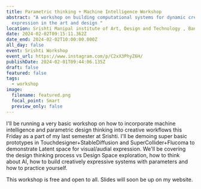 ```yaml
---
title: Parametric thinking + Machine Intelligence Workshop
abstract: "A workshop on building computational systems for dynamic creative
  expression in the art and design "
location: Srishti Manipal institute of Art, Design and Technology , Bangalore campus
date: 2024-02-02T09:15:11.362Z
date_end: 2024-02-02T10:00:00.000Z
all_day: false
event: Srishti Workshop
event_url: https://www.instagram.com/p/C2xX3PhyZ6H/
publishDate: 2024-02-01T09:44:06.135Z
draft: false
featured: false
tags:
  - workshop
image:
  filename: featured.png
  focal_point: Smart
  preview_only: false
---
```

I'll be running a very basic workshop on how to incorporate machine intelligence and parametric design thinking into creative workflows this Friday as a part of my last semester at Srishti. I'll be demoing super basic prototypes in Touchdesigner+StableDiffusion and SuperCollider+Flucoma to demonstrate Latent space for visual/audial expression. We'll be covering the design thinking process vs Design Space exploration, how to think about AI, how to build creatively expressive systems with parameters and how to practice yourself.

This workshop is free and open to all. Slides  will soon be up on my website.